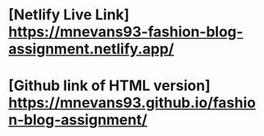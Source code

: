 # [Netlify Live Link] https://mnevans93-fashion-blog-assignment.netlify.app/
# [Github link of HTML version] https://mnevans93.github.io/fashion-blog-assignment/